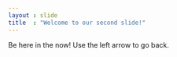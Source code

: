```yaml
---
layout : slide
title  : "Welcome to our second slide!"
---
```

Be here in the now!
Use the left arrow to go back.

